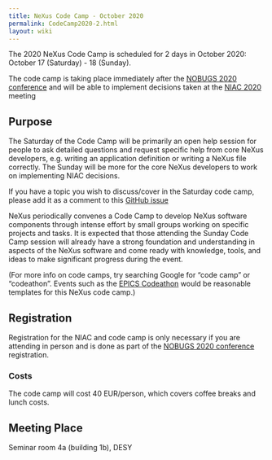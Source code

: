 ```yaml
---
title: NeXus Code Camp - October 2020
permalink: CodeCamp2020-2.html
layout: wiki
---
```


The 2020 NeXus Code Camp is scheduled for 2 days in October 2020:
October 17 (Saturday) - 18 (Sunday).

The code camp is taking place immediately after the [NOBUGS 2020 conference](https://tiny.cc/nobugs2020) and
will be able to implement decisions taken at the [NIAC 2020](https://www.nexusformat.org/NIAC2020.html) meeting

## Purpose

The Saturday of the Code Camp will be primarily an open help session for people to ask detailed questions and request specific help from core NeXus developers, e.g. writing an application definition or writing a NeXus file correctly. The Sunday will be more for the core NeXus developers to work on implementing NIAC decisions.

If you have a topic you wish to discuss/cover in the Saturday code camp, please add it as a comment to this [GitHub issue]( https://github.com/nexusformat/NIAC/issues/38)

NeXus periodically convenes a Code Camp to
develop NeXus software components through intense effort by small groups
working on specific projects and tasks. It is expected that those
attending the Sunday Code Camp session will already have a strong foundation
and understanding in aspects of the NeXus software and come ready with
knowledge, tools, and ideas to make significant progress during the
event. 

(For more info on code camps, try searching Google for “code camp” or
“codeathon”. Events such as the [EPICS
Codeathon](https://www.aps.anl.gov/epics/meetings/codeathon.php) would be
reasonable templates for this NeXus code camp.)

## Registration

Registration for the NIAC and code camp is only necessary if you are attending in person and is done as part of the [NOBUGS 2020 conference](https://tiny.cc/nobugs2020) registration.

### Costs

The code camp will cost 40 EUR/person, which covers coffee breaks and lunch costs.

Meeting Place
-------------

Seminar room 4a (building 1b), DESY


